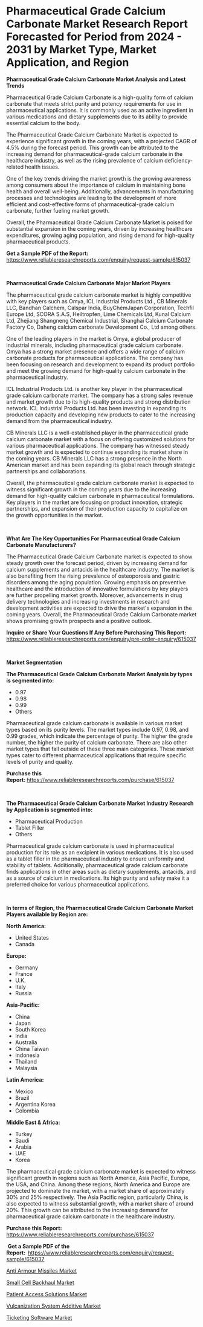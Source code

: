 <p><h1>Pharmaceutical Grade Calcium Carbonate Market Research Report Forecasted for Period from 2024 -  2031 by Market Type, Market Application, and Region</h1></p><p><strong>Pharmaceutical Grade Calcium Carbonate Market Analysis and Latest Trends</strong></p>
<p><p>Pharmaceutical Grade Calcium Carbonate is a high-quality form of calcium carbonate that meets strict purity and potency requirements for use in pharmaceutical applications. It is commonly used as an active ingredient in various medications and dietary supplements due to its ability to provide essential calcium to the body.</p><p>The Pharmaceutical Grade Calcium Carbonate Market is expected to experience significant growth in the coming years, with a projected CAGR of 4.5% during the forecast period. This growth can be attributed to the increasing demand for pharmaceutical-grade calcium carbonate in the healthcare industry, as well as the rising prevalence of calcium deficiency-related health issues.</p><p>One of the key trends driving the market growth is the growing awareness among consumers about the importance of calcium in maintaining bone health and overall well-being. Additionally, advancements in manufacturing processes and technologies are leading to the development of more efficient and cost-effective forms of pharmaceutical-grade calcium carbonate, further fueling market growth.</p><p>Overall, the Pharmaceutical Grade Calcium Carbonate Market is poised for substantial expansion in the coming years, driven by increasing healthcare expenditures, growing aging population, and rising demand for high-quality pharmaceutical products.</p></p>
<p><strong>Get a Sample PDF of the Report:&nbsp;</strong> <a href="https://www.reliableresearchreports.com/enquiry/request-sample/615037">https://www.reliableresearchreports.com/enquiry/request-sample/615037</a></p>
<p>&nbsp;</p>
<p><strong>Pharmaceutical Grade Calcium Carbonate Major Market Players</strong></p>
<p><p>The pharmaceutical grade calcium carbonate market is highly competitive with key players such as Omya, ICL Industrial Products Ltd., CB Minerals LLC, Bandhan Calchem, Calspar India, BuyChemJapan Corporation, Techfil Europe Ltd, SCORA S.A.S, Heiltropfen, Lime Chemicals Ltd, Kunal Calcium Ltd, Zhejiang Shangneng Chemical Industrial, Shanghai Calcium Carbonate Factory Co, Daheng calcium carbonate Development Co., Ltd among others.</p><p>One of the leading players in the market is Omya, a global producer of industrial minerals, including pharmaceutical grade calcium carbonate. Omya has a strong market presence and offers a wide range of calcium carbonate products for pharmaceutical applications. The company has been focusing on research and development to expand its product portfolio and meet the growing demand for high-quality calcium carbonate in the pharmaceutical industry.</p><p>ICL Industrial Products Ltd. is another key player in the pharmaceutical grade calcium carbonate market. The company has a strong sales revenue and market growth due to its high-quality products and strong distribution network. ICL Industrial Products Ltd. has been investing in expanding its production capacity and developing new products to cater to the increasing demand from the pharmaceutical industry.</p><p>CB Minerals LLC is a well-established player in the pharmaceutical grade calcium carbonate market with a focus on offering customized solutions for various pharmaceutical applications. The company has witnessed steady market growth and is expected to continue expanding its market share in the coming years. CB Minerals LLC has a strong presence in the North American market and has been expanding its global reach through strategic partnerships and collaborations.</p><p>Overall, the pharmaceutical grade calcium carbonate market is expected to witness significant growth in the coming years due to the increasing demand for high-quality calcium carbonate in pharmaceutical formulations. Key players in the market are focusing on product innovation, strategic partnerships, and expansion of their production capacity to capitalize on the growth opportunities in the market.</p></p>
<p>&nbsp;</p>
<p><strong>What Are The Key Opportunities For Pharmaceutical Grade Calcium Carbonate Manufacturers?</strong></p>
<p><p>The Pharmaceutical Grade Calcium Carbonate market is expected to show steady growth over the forecast period, driven by increasing demand for calcium supplements and antacids in the healthcare industry. The market is also benefiting from the rising prevalence of osteoporosis and gastric disorders among the aging population. Growing emphasis on preventive healthcare and the introduction of innovative formulations by key players are further propelling market growth. Moreover, advancements in drug delivery technologies and increasing investments in research and development activities are expected to drive the market's expansion in the coming years. Overall, the Pharmaceutical Grade Calcium Carbonate market shows promising growth prospects and a positive outlook.</p></p>
<p><strong>Inquire or Share Your Questions If Any Before Purchasing This Report:</strong> <a href="https://www.reliableresearchreports.com/enquiry/pre-order-enquiry/615037">https://www.reliableresearchreports.com/enquiry/pre-order-enquiry/615037</a></p>
<p>&nbsp;</p>
<p><strong>Market Segmentation</strong></p>
<p><strong>The Pharmaceutical Grade Calcium Carbonate Market Analysis by types is segmented into:</strong></p>
<p><ul><li>0.97</li><li>0.98</li><li>0.99</li><li>Others</li></ul></p>
<p><p>Pharmaceutical grade calcium carbonate is available in various market types based on its purity levels. The market types include 0.97, 0.98, and 0.99 grades, which indicate the percentage of purity. The higher the grade number, the higher the purity of calcium carbonate. There are also other market types that fall outside of these three main categories. These market types cater to different pharmaceutical applications that require specific levels of purity and quality.</p></p>
<p><strong>Purchase this Report:&nbsp;</strong><a href="https://www.reliableresearchreports.com/purchase/615037">https://www.reliableresearchreports.com/purchase/615037</a></p>
<p>&nbsp;</p>
<p><strong>The Pharmaceutical Grade Calcium Carbonate Market Industry Research by Application is segmented into:</strong></p>
<p><ul><li>Pharmaceutical Production</li><li>Tablet Filler</li><li>Others</li></ul></p>
<p><p>Pharmaceutical grade calcium carbonate is used in pharmaceutical production for its role as an excipient in various medications. It is also used as a tablet filler in the pharmaceutical industry to ensure uniformity and stability of tablets. Additionally, pharmaceutical grade calcium carbonate finds applications in other areas such as dietary supplements, antacids, and as a source of calcium in medications. Its high purity and safety make it a preferred choice for various pharmaceutical applications.</p></p>
<p>&nbsp;</p>
<p><strong>In terms of Region, the Pharmaceutical Grade Calcium Carbonate Market Players available by Region are:</strong></p>
<p>
    <p> <strong> North America: </strong>
        <ul>
            <li>United States</li>
            <li>Canada</li>
        </ul>
        </p> 
    <p> <strong> Europe: </strong>
        <ul>
            <li>Germany</li>
            <li>France</li>
            <li>U.K.</li>
            <li>Italy</li>
            <li>Russia</li>
        </ul>
        </p> 
    <p> <strong> Asia-Pacific: </strong>
        <ul>
            <li>China</li>
            <li>Japan</li>
            <li>South Korea</li>
            <li>India</li>
            <li>Australia</li>
            <li>China Taiwan</li>
            <li>Indonesia</li>
            <li>Thailand</li>
            <li>Malaysia</li>
        </ul>
        </p> 
    <p> <strong> Latin America: </strong>
        <ul>
            <li>Mexico</li>
            <li>Brazil</li>
            <li>Argentina Korea</li>
            <li>Colombia</li>
        </ul>
        </p> 
    <p> <strong> Middle East & Africa: </strong>
        <ul>
            <li>Turkey</li>
            <li>Saudi</li>
            <li>Arabia</li>
            <li>UAE</li>
            <li>Korea</li>
        </ul>
    </p>
    </p>
<p><p>The pharmaceutical grade calcium carbonate market is expected to witness significant growth in regions such as North America, Asia Pacific, Europe, the USA, and China. Among these regions, North America and Europe are projected to dominate the market, with a market share of approximately 30% and 25% respectively. The Asia Pacific region, particularly China, is also expected to witness substantial growth, with a market share of around 20%. This growth can be attributed to the increasing demand for pharmaceutical grade calcium carbonate in the healthcare industry.</p></p>
<p><strong>Purchase this Report: </strong><a href="https://www.reliableresearchreports.com/purchase/615037">https://www.reliableresearchreports.com/purchase/615037</a></p>
<p>&nbsp;<strong>Get a Sample PDF of the Report:&nbsp;&nbsp;</strong><a href="https://www.reliableresearchreports.com/enquiry/request-sample/615037">https://www.reliableresearchreports.com/enquiry/request-sample/615037</a></p>
<p><strong></strong></p>
<p><p><a href="https://github.com/jsmusil/Market-Research-Report-List-2/blob/main/anti-armour-missiles-market.md">Anti Armour Missiles Market</a></p><p><a href="https://medium.com/@susanwest38/small-cell-backhaul-market-competitive-analysis-market-trends-and-forecast-to-2031-3e70674d322a">Small Cell Backhaul Market</a></p><p><a href="https://medium.com/@joycelucas56/patient-access-solutions-market-size-cagr-trends-2024-2030-4c7a01fa056f">Patient Access Solutions Market</a></p><p><a href="https://github.com/yemakinde/Market-Research-Report-List-1/blob/main/vulcanization-system-additive-market.md">Vulcanization System Additive Market</a></p><p><a href="https://medium.com/@susanwest38/analyzing-ticketing-software-market-global-industry-perspective-and-forecast-2024-to-2031-3862bd822279">Ticketing Software Market</a></p></p>